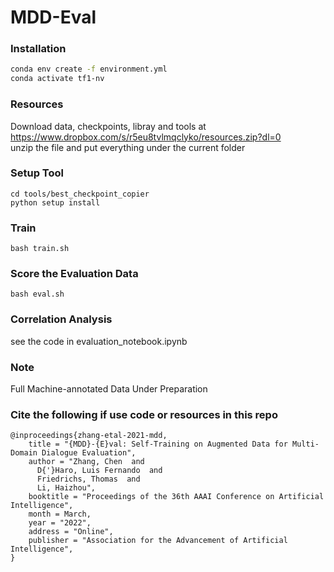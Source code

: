 # MDD-Eval

### Installation

```bash
conda env create -f environment.yml
conda activate tf1-nv
```
### Resources
Download data, checkpoints, libray and tools at <br />
https://www.dropbox.com/s/r5eu8tvlmqclyko/resources.zip?dl=0<br />
unzip the file and put everything under the current folder

### Setup Tool
```
cd tools/best_checkpoint_copier
python setup install
```

### Train
```
bash train.sh
```

### Score the Evaluation Data
```
bash eval.sh
```

### Correlation Analysis
see the code in evaluation_notebook.ipynb

### Note

Full Machine-annotated Data Under Preparation

### Cite the following if use code or resources in this repo

```
@inproceedings{zhang-etal-2021-mdd,
    title = "{MDD}-{E}val: Self-Training on Augmented Data for Multi-Domain Dialogue Evaluation",
    author = "Zhang, Chen  and
      D{'}Haro, Luis Fernando  and
      Friedrichs, Thomas  and
      Li, Haizhou",
    booktitle = "Proceedings of the 36th AAAI Conference on Artificial Intelligence",
    month = March,
    year = "2022",
    address = "Online",
    publisher = "Association for the Advancement of Artificial Intelligence",
}
```
